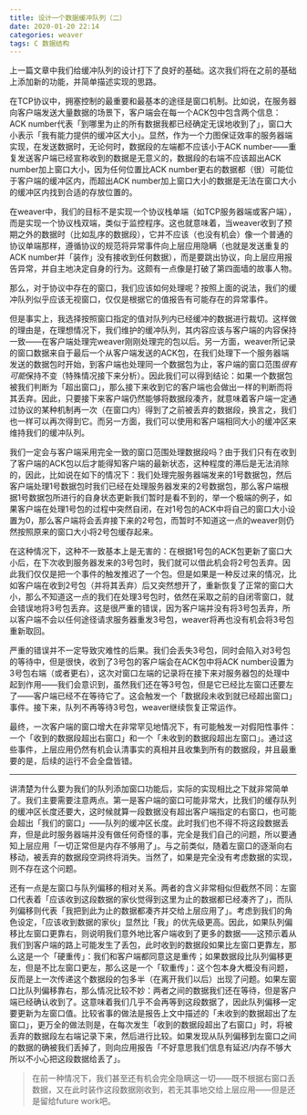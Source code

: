 ```yaml
---
title: 设计一个数据缓冲队列（二）
date: 2020-01-20 22:14
categories: weaver
tags: C 数据结构
---
```


上一篇文章中我们给缓冲队列的设计打下了良好的基础。这次我们将在之前的基础上添加新的功能，并简单描述实现的思路。

在TCP协议中，拥塞控制的最重要和最基本的途径是窗口机制。比如说，在服务器向客户端发送大量数据的场景下，客户端会在每一个ACK包中包含两个信息：ACK number代表「到哪里为止的所有数据我都已经确定无误地收到了」，窗口大小表示「我有能力提供的缓冲区大小」。显然，作为一个力图保证效率的服务器端实现，在发送数据时，无论何时，数据段的左端都不应该小于ACK number——重复发送客户端已经宣称收到的数据是无意义的，数据段的右端不应该超出ACK number加上窗口大小，因为任何位置比ACK number更右的数据都（很）可能位于客户端的缓冲区内，而超出ACK number加上窗口大小的数据是无法在窗口大小的缓冲区内找到合适的存放位置的。

在weaver中，我们的目标不是实现一个协议栈单端（如TCP服务器端或客户端），而是实现一个协议栈双端，类似于监控程序。这也就意味着，当weaver收到了预期之外的数据时（比如乱序的数据段），它并不应该（也没有机会）像一个普通的协议单端那样，遵循协议的规范将异常事件向上层应用隐瞒（也就是发送重复的ACK number并「装作」没有接收到任何数据），而是要跳出协议，向上层应用报告异常，并自主地决定自身的行为。这颇有一点像是打破了第四面墙的故事人物。

那么，对于协议中存在的窗口，我们应该如何处理呢？按照上面的说法，我们的缓冲队列似乎应该无视窗口，仅仅是根据它的值报告有可能存在的异常事件。

但是事实上，我选择按照窗口指定的值对队列内已经缓冲的数据进行裁切。这样做的理由是，在理想情况下，我们维护的缓冲队列，其内容应该与客户端的内容保持一致——在客户端处理完weaver刚刚处理完的包以后。另一方面，weaver所记录的窗口数据来自于最后一个从客户端发送的ACK包，在我们处理下一个服务器端发送的数据包时开始，到客户端也处理同一个数据包为止，客户端的窗口范围*很有可能*保持不变（特殊情况接下来分析）。因此我们可以得到结论：如果一个数据包被我们判断为「超出窗口」，那么接下来收到它的客户端也会做出一样的判断而将其丢弃。因此，只要接下来客户端仍然能够将数据段凑齐，就意味着客户端一定通过协议的某种机制再一次（在窗口内）得到了之前被丢弃的数据段，换言之，我们也一样可以再次得到它。而另一方面，我们可以使用和客户端相同大小的缓冲区来维持我们的缓冲队列。

我们一定会与客户端采用完全一致的窗口范围处理数据段吗？由于我们只有在收到了客户端的ACK包以后才能得知客户端的最新状态，这种程度的滞后是无法消除的，因此，比如说在如下的情况下：我们处理完服务器端发来的1号数据包，然后客户端处理1号数据包时我们已经在处理服务器发来的2号数据包，那么客户端根据1号数据包所进行的自身状态更新我们暂时是看不到的，举一个极端的例子，如果客户端在处理1号包的过程中突然自闭，在对1号包的ACK中将自己的窗口大小设置为0，那么客户端将会丢弃接下来的2号包，而暂时不知道这一点的weaver则仍然按照原来的窗口大小将2号包缓存起来。

在这种情况下，这种不一致基本上是无害的：在根据1号包的ACK包更新了窗口大小后，在下次收到服务器发来的3号包时，我们就可以借此机会将2号包丢弃。因此我们仅仅是把一个事件的触发推迟了一个包。但是如果是一种反过来的情况，比如客户端在收到2号包（并将其丢弃）后又突然想开了，重新恢复了正常的窗口大小，那么不知道这一点的我们在处理3号包时，依然在采取之前的自闭零窗口，就会错误地将3号包丢弃。这是很严重的错误，因为客户端并没有将3号包丢弃，所以客户端不会以任何途径请求服务器重发3号包，weaver将再也没有机会将3号包重新取回。

严重的错误并不一定导致灾难性的后果。我们会丢失3号包，同时会陷入对3号包的等待中，但是很快，收到了3号包的客户端会在ACK包中将ACK number设置为3号包右端（或者更右），这次对窗口左端的记录将在接下来对服务器包的处理中起到作用——我们会意识到，虽然我们还在等3号包，但是它已经比左窗口还要左了——客户端已经不在等待它了。这会触发一个「数据段未收到就已经超出窗口」事件。接下来，队列不再等待3号包，weaver继续恢复正常运作。

最终，一次客户端的窗口增大在非常罕见地情况下，有可能触发一对假阳性事件：一个「收到的数据段超出右窗口」和一个「未收到的数据段超出左窗口」。通过这些事件，上层应用仍然有机会认清事实的真相并且收集到所有的数据段，并且最重要的是，后续的运行不会全盘皆错。

----

讲清楚为什么要为我们的队列添加窗口功能后，实际的实现相比之下就非常简单了。我们主要需要注意两点。第一是客户端的窗口可能非常大，比我们的缓存队列的缓冲区长度还要大，这时候就算一段数据没有超出客户端指定的右窗口，也可能会超出「我们的窗口」——队列的缓冲区长度。此时我们也不得不将这段数据丢弃，但是此时服务器端并没有做任何奇怪的事，完全是我们自己的问题，所以要通知上层应用「一切正常但是内存不够用了」。与之前类似，随着左窗口的逐渐向右移动，被丢弃的数据段空洞终将消失。当然了，如果是完全没有考虑数据的实现，则不存在这个问题。

还有一点是左窗口与队列偏移的相对关系。两者的含义非常相似但截然不同：左窗口代表着「应该收到这段数据的家伙觉得到这里为止的数据都已经凑齐了」，而队列偏移则代表「我把到此为止的数据都凑齐并交给上层应用了」。考虑到我们的角色设定，「应该收到数据的家伙」显然比「我」的优先级更高。因此，如果队列偏移比左窗口更靠右，则说明我们意外地比客户端收到了更多的数据——这预示着从我们到客户端的路上可能发生了丢包，此时收到的数据段如果比左窗口更靠左，那么这是一个「硬重传」：我们和客户端都同意这是重传；如果数据段比队列偏移更左，但是不比左窗口更左，那么这是一个「软重传」：这个包本身大概没有问题，反而是上一次传递这个数据段的包多半（在离开我们以后）出现了问题。如果左窗口比队列偏移靠右，那么情况比较不妙：两者之间的数据我们还在等待，但是客户端已经确认收到了。这意味着我们几乎不会再等到这段数据了，因此队列偏移一定要更新为左窗口值。比较省事的做法是报告上文中描述的「未收到的数据超出了左窗口」，更万全的做法则是，在每次发生「收到的数据段超出了右窗口」时，将被丢弃的数据段左右端记录下来，然后进行比较。如果发现从队列偏移到左窗口之间的数据的确被我们丢掉了，则向应用报告「不好意思我们信息有延迟/内存不够大所以不小心把这段数据给丢了」。

> 在前一种情况下，我们甚至还有机会完全隐瞒这一切——既不根据右窗口丢数据，又在此时装作这段数据刚收到，若无其事地交给上层应用——但是还是留给future work吧。
